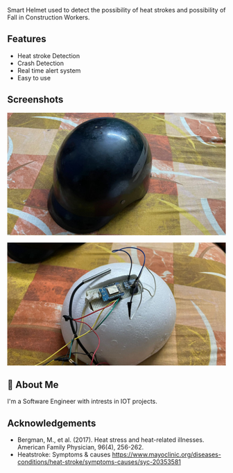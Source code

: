 Smart Helmet used to detect the possibility of heat strokes and possibility of Fall in Construction Workers.
## Features

- Heat stroke Detection
- Crash Detection
- Real time alert system
- Easy to use
  
## Screenshots

![Insides of the helmet](https://github.com/avikdasgupta01/smart_helmet_/blob/master/Snapshots/HELMET/WhatsApp%20Image%202024-05-13%20at%2023.26.16.jpeg)

![Insides of the helmet](https://github.com/avikdasgupta01/smart_helmet_/blob/master/Snapshots/HELMET/WhatsApp%20Image%202024-05-13%20at%2023.25.59.jpeg)


## 🚀 About Me
I'm a Software Engineer with intrests in IOT projects.

## Acknowledgements

 - Bergman, M., et al. (2017). Heat stress and heat-related illnesses. American Family Physician, 96(4), 256-262.
 - Heatstroke: Symptoms & causes https://www.mayoclinic.org/diseases-conditions/heat-stroke/symptoms-causes/syc-20353581

